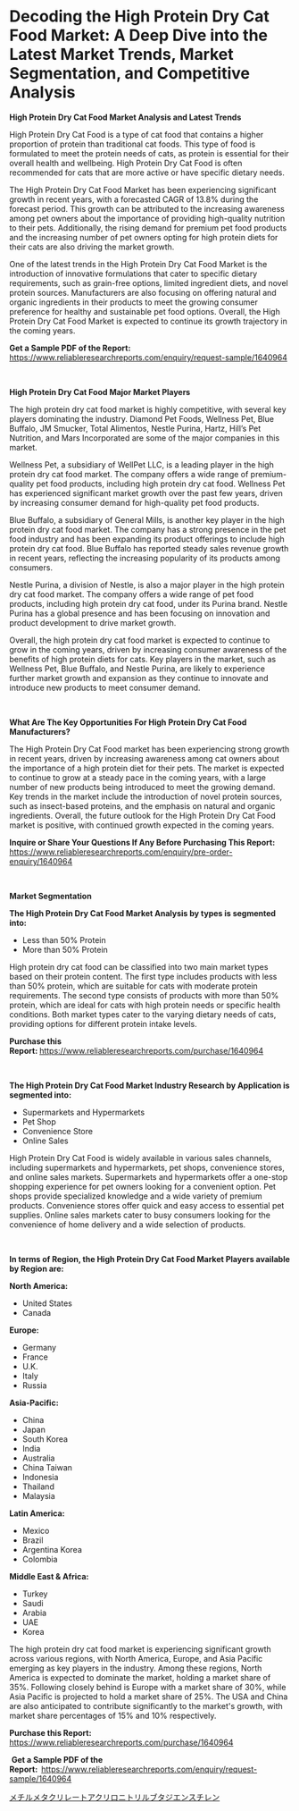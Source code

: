 <p><h1>Decoding the High Protein Dry Cat Food Market: A Deep Dive into the Latest Market Trends, Market Segmentation, and Competitive Analysis</h1></p><p><strong>High Protein Dry Cat Food Market Analysis and Latest Trends</strong></p>
<p><p>High Protein Dry Cat Food is a type of cat food that contains a higher proportion of protein than traditional cat foods. This type of food is formulated to meet the protein needs of cats, as protein is essential for their overall health and wellbeing. High Protein Dry Cat Food is often recommended for cats that are more active or have specific dietary needs.</p><p>The High Protein Dry Cat Food Market has been experiencing significant growth in recent years, with a forecasted CAGR of 13.8% during the forecast period. This growth can be attributed to the increasing awareness among pet owners about the importance of providing high-quality nutrition to their pets. Additionally, the rising demand for premium pet food products and the increasing number of pet owners opting for high protein diets for their cats are also driving the market growth.</p><p>One of the latest trends in the High Protein Dry Cat Food Market is the introduction of innovative formulations that cater to specific dietary requirements, such as grain-free options, limited ingredient diets, and novel protein sources. Manufacturers are also focusing on offering natural and organic ingredients in their products to meet the growing consumer preference for healthy and sustainable pet food options. Overall, the High Protein Dry Cat Food Market is expected to continue its growth trajectory in the coming years.</p></p>
<p><strong>Get a Sample PDF of the Report:&nbsp;</strong> <a href="https://www.reliableresearchreports.com/enquiry/request-sample/1640964">https://www.reliableresearchreports.com/enquiry/request-sample/1640964</a></p>
<p>&nbsp;</p>
<p><strong>High Protein Dry Cat Food Major Market Players</strong></p>
<p><p>The high protein dry cat food market is highly competitive, with several key players dominating the industry. Diamond Pet Foods, Wellness Pet, Blue Buffalo, JM Smucker, Total Alimentos, Nestle Purina, Hartz, Hill’s Pet Nutrition, and Mars Incorporated are some of the major companies in this market.</p><p>Wellness Pet, a subsidiary of WellPet LLC, is a leading player in the high protein dry cat food market. The company offers a wide range of premium-quality pet food products, including high protein dry cat food. Wellness Pet has experienced significant market growth over the past few years, driven by increasing consumer demand for high-quality pet food products.</p><p>Blue Buffalo, a subsidiary of General Mills, is another key player in the high protein dry cat food market. The company has a strong presence in the pet food industry and has been expanding its product offerings to include high protein dry cat food. Blue Buffalo has reported steady sales revenue growth in recent years, reflecting the increasing popularity of its products among consumers.</p><p>Nestle Purina, a division of Nestle, is also a major player in the high protein dry cat food market. The company offers a wide range of pet food products, including high protein dry cat food, under its Purina brand. Nestle Purina has a global presence and has been focusing on innovation and product development to drive market growth.</p><p>Overall, the high protein dry cat food market is expected to continue to grow in the coming years, driven by increasing consumer awareness of the benefits of high protein diets for cats. Key players in the market, such as Wellness Pet, Blue Buffalo, and Nestle Purina, are likely to experience further market growth and expansion as they continue to innovate and introduce new products to meet consumer demand.</p></p>
<p>&nbsp;</p>
<p><strong>What Are The Key Opportunities For High Protein Dry Cat Food Manufacturers?</strong></p>
<p><p>The High Protein Dry Cat Food market has been experiencing strong growth in recent years, driven by increasing awareness among cat owners about the importance of a high protein diet for their pets. The market is expected to continue to grow at a steady pace in the coming years, with a large number of new products being introduced to meet the growing demand. Key trends in the market include the introduction of novel protein sources, such as insect-based proteins, and the emphasis on natural and organic ingredients. Overall, the future outlook for the High Protein Dry Cat Food market is positive, with continued growth expected in the coming years.</p></p>
<p><strong>Inquire or Share Your Questions If Any Before Purchasing This Report:</strong> <a href="https://www.reliableresearchreports.com/enquiry/pre-order-enquiry/1640964">https://www.reliableresearchreports.com/enquiry/pre-order-enquiry/1640964</a></p>
<p>&nbsp;</p>
<p><strong>Market Segmentation</strong></p>
<p><strong>The High Protein Dry Cat Food Market Analysis by types is segmented into:</strong></p>
<p><ul><li>Less than 50% Protein</li><li>More than 50% Protein</li></ul></p>
<p><p>High protein dry cat food can be classified into two main market types based on their protein content. The first type includes products with less than 50% protein, which are suitable for cats with moderate protein requirements. The second type consists of products with more than 50% protein, which are ideal for cats with high protein needs or specific health conditions. Both market types cater to the varying dietary needs of cats, providing options for different protein intake levels.</p></p>
<p><strong>Purchase this Report:&nbsp;</strong><a href="https://www.reliableresearchreports.com/purchase/1640964">https://www.reliableresearchreports.com/purchase/1640964</a></p>
<p>&nbsp;</p>
<p><strong>The High Protein Dry Cat Food Market Industry Research by Application is segmented into:</strong></p>
<p><ul><li>Supermarkets and Hypermarkets</li><li>Pet Shop</li><li>Convenience Store</li><li>Online Sales</li></ul></p>
<p><p>High Protein Dry Cat Food is widely available in various sales channels, including supermarkets and hypermarkets, pet shops, convenience stores, and online sales markets. Supermarkets and hypermarkets offer a one-stop shopping experience for pet owners looking for a convenient option. Pet shops provide specialized knowledge and a wide variety of premium products. Convenience stores offer quick and easy access to essential pet supplies. Online sales markets cater to busy consumers looking for the convenience of home delivery and a wide selection of products.</p></p>
<p>&nbsp;</p>
<p><strong>In terms of Region, the High Protein Dry Cat Food Market Players available by Region are:</strong></p>
<p>
    <p> <strong> North America: </strong>
        <ul>
            <li>United States</li>
            <li>Canada</li>
        </ul>
        </p> 
    <p> <strong> Europe: </strong>
        <ul>
            <li>Germany</li>
            <li>France</li>
            <li>U.K.</li>
            <li>Italy</li>
            <li>Russia</li>
        </ul>
        </p> 
    <p> <strong> Asia-Pacific: </strong>
        <ul>
            <li>China</li>
            <li>Japan</li>
            <li>South Korea</li>
            <li>India</li>
            <li>Australia</li>
            <li>China Taiwan</li>
            <li>Indonesia</li>
            <li>Thailand</li>
            <li>Malaysia</li>
        </ul>
        </p> 
    <p> <strong> Latin America: </strong>
        <ul>
            <li>Mexico</li>
            <li>Brazil</li>
            <li>Argentina Korea</li>
            <li>Colombia</li>
        </ul>
        </p> 
    <p> <strong> Middle East & Africa: </strong>
        <ul>
            <li>Turkey</li>
            <li>Saudi</li>
            <li>Arabia</li>
            <li>UAE</li>
            <li>Korea</li>
        </ul>
    </p>
    </p>
<p><p>The high protein dry cat food market is experiencing significant growth across various regions, with North America, Europe, and Asia Pacific emerging as key players in the industry. Among these regions, North America is expected to dominate the market, holding a market share of 35%. Following closely behind is Europe with a market share of 30%, while Asia Pacific is projected to hold a market share of 25%. The USA and China are also anticipated to contribute significantly to the market's growth, with market share percentages of 15% and 10% respectively.</p></p>
<p><strong>Purchase this Report: </strong><a href="https://www.reliableresearchreports.com/purchase/1640964">https://www.reliableresearchreports.com/purchase/1640964</a></p>
<p>&nbsp;<strong>Get a Sample PDF of the Report:&nbsp;&nbsp;</strong><a href="https://www.reliableresearchreports.com/enquiry/request-sample/1640964">https://www.reliableresearchreports.com/enquiry/request-sample/1640964</a></p>
<p><strong></strong></p>
<p><p><a href="https://github.com/SarahFahey88/Market-Research-Report-List-1/blob/main/13066366157.md">メチルメタクリレートアクリロニトリルブタジエンスチレン</a></p></p>